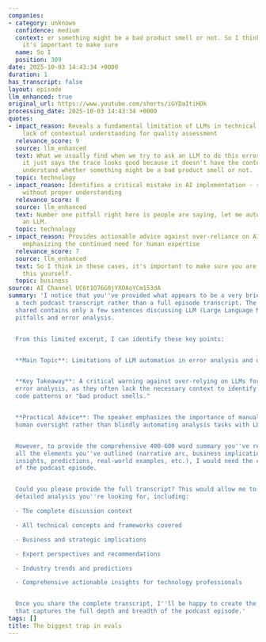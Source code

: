 ```yaml
---
companies:
- category: unknown
  confidence: medium
  context: er something might be a bad product smell or not. So I think in these cases,
    it's important to make sure
  name: So I
  position: 309
date: 2025-10-03 14:43:34 +0000
duration: 1
has_transcript: false
layout: episode
llm_enhanced: true
original_url: https://www.youtube.com/shorts/iGYDaItiHOk
processing_date: 2025-10-03 14:43:34 +0000
quotes:
- impact_reason: Reveals a fundamental limitation of LLMs in technical analysis -
    lack of contextual understanding for quality assessment
  relevance_score: 9
  source: llm_enhanced
  text: What we usually find when we try to ask an LLM to do this error analysis is
    it just says the trace looks good because it doesn't have the context needed to
    understand whether something might be a bad product smell or not.
  topic: technology
- impact_reason: Identifies a critical mistake in AI implementation - rushing to automate
    without proper understanding
  relevance_score: 8
  source: llm_enhanced
  text: Number one pitfall right here is people are saying, let me automate this with
    an LLM.
  topic: technology
- impact_reason: Provides actionable advice against over-reliance on AI automation,
    emphasizing the continued need for human expertise
  relevance_score: 7
  source: llm_enhanced
  text: So I think in these cases, it's important to make sure you are manually doing
    this yourself.
  topic: business
source: AI Channel UC6t1O76G0jYXOAoYCm153dA
summary: 'I notice that you''ve provided what appears to be a very brief excerpt from
  a tech podcast transcript rather than a full episode transcript. The text you''ve
  shared contains only a few sentences discussing LLM (Large Language Model) automation
  pitfalls and error analysis.


  From this limited excerpt, I can identify these key points:


  **Main Topic**: Limitations of LLM automation in error analysis and debugging processes


  **Key Takeaway**: A critical warning against over-relying on LLMs for automated
  error analysis, as they often lack the necessary context to identify problematic
  code patterns or "bad product smells."


  **Practical Advice**: The speaker emphasizes the importance of manual review and
  human oversight rather than blindly automating analysis tasks with LLMs.


  However, to provide the comprehensive 400-600 word summary you''ve requested covering
  all the elements you''ve outlined (narrative arc, business implications, expert
  insights, predictions, real-world examples, etc.), I would need the complete transcript
  of the podcast episode.


  Could you please provide the full transcript? This would allow me to deliver the
  detailed analysis you''re looking for, including:

  - The complete discussion context

  - All technical concepts and frameworks covered

  - Business and strategic implications

  - Expert perspectives and recommendations

  - Industry trends and predictions

  - Comprehensive actionable insights for technology professionals


  Once you share the complete transcript, I''ll be happy to create the thorough summary
  that captures the full depth and breadth of the podcast episode.'
tags: []
title: The biggest trap in evals
---
```


<!-- Episode automatically generated from analysis data -->
<!-- Processing completed: 2025-10-03 14:43:34 UTC -->
